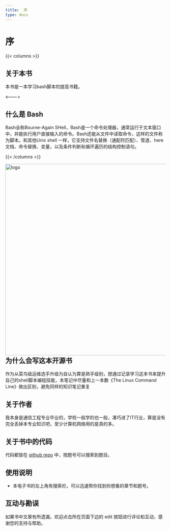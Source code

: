 ```yaml
---
title:  序
type: docs
---
```


#  序

{{< columns >}}
## 关于本书

本书是一本学习bash脚本的提高书籍。

<--->

## 什么是 Bash

Bash全称Bourne-Again SHell，Bash是一个命令处理器，通常运行于文本窗口中，并能执行用户直接输入的命令。Bash还能从文件中读取命令，这样的文件称为脚本。和其他Unix shell 一样，它支持文件名替换（通配符匹配）、管道、here文档、命令替换、变量，以及条件判断和循环遍历的结构控制语句。

{{< /columns >}}

<img src="https://img.linuxwt.com/abs.png" alt="logo" height="600" align="right" style="padding-left: 30px;"/>

## 为什么会写这本开源书

作为从菜鸟级运维选手升级为自认为算是熟手级别，想通过记录学习这本书来提升自己的shell脚本编程技能，本笔记中尽量和上一本数《The Linux Command Line》做出区别，避免同样的知识笔记重复



## 关于作者

我本身是通信工程专业毕业的，学校一般学的也一般，凑巧进了IT行业，算是没有完全丢掉本专业知识吧，至少计算机网络用的是真的多。
## 关于书中的代码

代码都放在 [github repo](https://github.com/linuxwt/LinuxwtBash/tree/linuxwtabs/linuxwtabs) 中，按题号可以搜索到题目。


## 使用说明

- 本电子书的左上角有搜索栏，可以迅速帮你找到你想看的章节和题号。

## 互动与勘误

如果书中文章有所遗漏，欢迎点击所在页面下边的 edit 按钮进行评论和互动，感谢您的支持与帮助。



